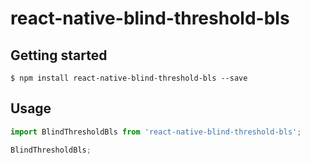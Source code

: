 # react-native-blind-threshold-bls

## Getting started

`$ npm install react-native-blind-threshold-bls --save`

## Usage
```javascript
import BlindThresholdBls from 'react-native-blind-threshold-bls';

BlindThresholdBls;
```
